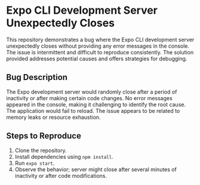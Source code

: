 # Expo CLI Development Server Unexpectedly Closes

This repository demonstrates a bug where the Expo CLI development server unexpectedly closes without providing any error messages in the console.  The issue is intermittent and difficult to reproduce consistently. The solution provided addresses potential causes and offers strategies for debugging.

## Bug Description

The Expo development server would randomly close after a period of inactivity or after making certain code changes. No error messages appeared in the console, making it challenging to identify the root cause.  The application would fail to reload. The issue appears to be related to memory leaks or resource exhaustion. 

## Steps to Reproduce

1. Clone the repository.
2. Install dependencies using `npm install`.
3. Run `expo start`.
4. Observe the behavior; server might close after several minutes of inactivity or after code modifications.